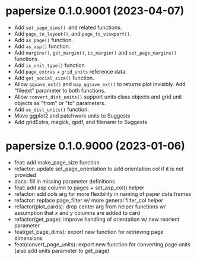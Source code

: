 <!-- NEWS.md is maintained by https://fledge.cynkra.com, contributors should not edit this file -->

# papersize 0.1.0.9001 (2023-04-07)

- Add `set_page_dims() `and related functions.
- Add `page_to_layout()`, and `page_to_viewport()`.
- Add `as_page()` function.
- Add `as_asp()` function.
- Add `margins()`, `get_margin()`, `is_margin()` and `set_page_margins()` functions.
- Add `is_unit_type()` function
- Add `page_extras` + `grid_units` reference data.
- Add `get_social_size()` function.
- Allow `ggsave_ext()` and `map_ggsave_ext()` to returns plot invisibly. Add "fileext" parameter to both functions.
- Allow `convert_dist_units()` support units class objects and grid unit objects as "from" or "to" parameters.
- Add `as_dist_units()` function.
- Move ggplot2 and patchwork units to Suggests
- Add gridExtra, magick, qpdf, and filenamr to Suggests

# papersize 0.1.0.9000 (2023-01-06)

- feat: add make_page_size function
- refactor: update set_page_orientation to add orientation col if it is not provided
- docs: fill in missing parameter definitions
- feat: add asp column to pages + set_asp_col() helper
- refactor: add cols arg for more flexibility in naming of paper data.frames
- refactor: replace page_filter w/ more general filter_col helper
- refactor(plot_cards): drop center arg from helper functions w/ assumption that x and y columns are added to card
- refactor(get_page): improve handling of orientation w/ new reorient parameter
- feat(get_page_dims): export new function for retrieving page dimensions
- feat(convert_page_units): export new function for converting page units (also add units parameter to get_page)

